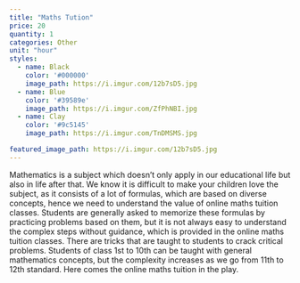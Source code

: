 ```yaml
---
title: "Maths Tution"
price: 20
quantity: 1
categories: Other
unit: "hour"
styles:
  - name: Black
    color: '#000000'
    image_path: https://i.imgur.com/12b7sD5.jpg
  - name: Blue
    color: '#39589e'
    image_path: https://i.imgur.com/ZfPhNBI.jpg
  - name: Clay
    color: '#9c5145'
    image_path: https://i.imgur.com/TnDMSMS.jpg

featured_image_path: https://i.imgur.com/12b7sD5.jpg
---
```

<p>Mathematics is a subject which doesn&rsquo;t only apply in our educational life but also in life after that. We know it is difficult to make your children love the subject, as it consists of a lot of formulas, which are based on diverse concepts, hence we need to understand the value of online maths tuition classes. Students are generally asked to memorize these formulas by practicing problems based on them, but it is not always easy to understand the complex steps without guidance, which is provided in the online maths tuition classes. There are tricks that are taught to students to crack critical problems. Students of class 1st to 10th can be taught with general mathematics concepts, but the complexity increases as we go from 11th to 12th standard. Here comes the online maths tuition in the play.</p>